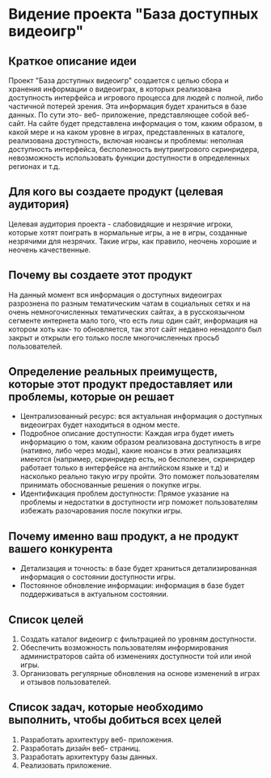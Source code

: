 # Видение проекта "База доступных видеоигр"

## Краткое описание идеи

Проект "База доступных видеоигр" создается с целью сбора и хранения информации о видеоиграх, в которых реализована доступность интерфейса и игрового процесса для людей с полной, либо частичной потерей зрения. Эта информация будет храниться в базе данных.  По сути это- веб- приложение, представляющее собой веб- сайт. На сайте будет представлена информация о том, каким образом, в какой  мере и на каком уровне в играх, представленных в каталоге, реализована доступность, включая нюансы и проблемы: неполная доступность интерфейса, бесполезность внутриигрового скринридера, невозможность использовать функции доступности в определенных регионах и т.д.

## Для кого вы создаете продукт (целевая аудитория)

Целевая аудитория проекта - слабовидящие и незрячие игроки, которые хотят поиграть в нормальные игры, а не в игры, созданные незрячими для незрячих. Такие игры, как правило, неочень хорошие и неочень качественные.

## Почему вы создаете этот продукт

На данный момент вся информация о доступных видеоиграх разрознена по разным тематическим чатам в социальных сетях и на очень немногочисленных тематических сайтах, а в русскоязычном сегменте интернета мало того, что есть лиш один сайт, информация на котором хоть как- то обновляется, так этот сайт недавно ненадолго был закрыт и открыли его только после многочисленных просьб пользователей.

## Определение реальных преимуществ, которые этот продукт предоставляет или проблемы, которые он решает

- Централизованный ресурс: вся актуальная информация о доступных видеоиграх будет находиться в одном месте.
- Подробное описание доступности: Каждая игра будет иметь информацию о том, каким образом реализована доступность в игре (нативно, либо через моды), какие нюансы в этих реализациях имеются (например, скринридер есть, но бесполезен, скринридер работает только в интерфейсе на английском языке и т.д) и насколько реально такую игру пройти. Это поможет пользователям принимать обоснованные решения о покупке игры.
- Идентификация проблем доступности: Прямое указание на проблемы и недостатки в доступности игр поможет пользователям избежать разочарования после покупки игры.

## Почему именно ваш продукт, а не продукт вашего конкурента

- Детализация и точность: в базе будет храниться детализированная информация о состоянии доступности игры.
- Постоянное обновление информации: информация в базе будет поддерживаться в актуальном состоянии.

## Список целей
1. Создать каталог видеоигр с фильтрацией по уровням доступности.
2. Обеспечить возможность пользователям информирования администраторов сайта об изменениях доступности той или иной игры.
3. Организовать регулярные обновления на основе изменений в играх и отзывов пользователей.

## Список задач, которые необходимо выполнить, чтобы добиться всех целей
1. Разработать архитектуру веб- приложения.
2. Разработать дизайн веб- страниц.
3. Разработать архитектуру базы данных.
4. Реализовать приложение.

